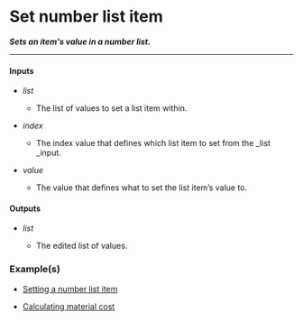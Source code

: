 # Set number list item

**_Sets an item's value in a number list._**

---


#### Inputs

* _list_

  * The list of values to set a list item within.

* _index_

  * The index value that defines which list item to set from the _list _input.

* _value_

  * The value that defines what to set the list item’s value to.


#### Outputs

* _list_

  * The edited list of values.


### Example(s)

* <a href="https://creator.trimble.com/graph?assetURI=whp:c31b3ad0-3534-4c62-9eac-cfa4f3793de0&version=latest" target="_blank">Setting a number list item</a>

* <a href="https://creator.trimble.com/graph?assetURI=whp:f74b8b91-bc4e-4caa-ad7d-77a9aed23178&version=latest" target="_blank">Calculating material cost</a>
